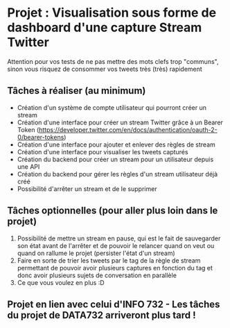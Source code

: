 # Projet : Visualisation sous forme de dashboard d'une capture Stream Twitter

Attention pour vos tests de ne pas mettre des mots clefs trop "communs", sinon vous risquez de consommer vos tweets très (très) rapidement

## Tâches à réaliser (au minimum)

- Création d'un système de compte utilisateur qui pourront créer un stream
- Création d'une interface pour créer un stream Twitter grâce à un Bearer Token (https://developer.twitter.com/en/docs/authentication/oauth-2-0/bearer-tokens)
- Création d'une interface pour ajouter et enlever des règles de stream
- Création d'une interface pour visualiser les tweets capturés
- Création du backend pour créer un stream pour un utilisateur depuis une API
- Création du backend pour gérer les règles d'un stream utilisateur déjà créé
- Possibilité d'arrêter un stream et de le supprimer

## Tâches optionnelles (pour aller plus loin dans le projet)

1) Possibilité de mettre un stream en pause, qui est le fait de sauvegarder son état avant de l'arrêter et de pouvoir le relancer quand on veut ou quand on rallume le projet (persister l'état d'un stream)
2) Faire en sorte de trier les tweets par le tag de la règle de stream permettant de pouvoir avoir plusieurs captures en fonction du tag et donc avoir plusieurs sujets de conversation en parallèle
3) Ce que vous voulez en plus :D

## Projet en lien avec celui d'INFO 732 - Les tâches du projet de DATA732 arriveront plus tard !
